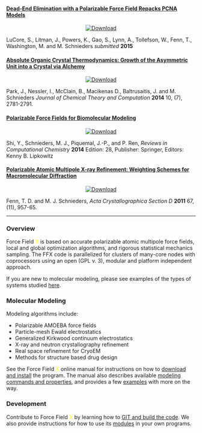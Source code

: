 

#### [Dead-End Elimination with a Polarizable Force Field Repacks PCNA Models][xtaltherm]

<p align="center">
<a href="download.html"><img src="images/pcna.png" alt="Download"/></a>
</p>
LuCore, S., Litman, J., Powers, K., Gao, S., Lynn, A., Tollefson, W., Fenn, T., Washington, M. and M. Schnieders
<i>submitted</i>
<b>2015</b>

#### [Absolute Organic Crystal Thermodynamics: Growth of the Asymmetric Unit into a Crystal via Alchemy][xtaltherm]

<p align="center">
<a href="download.html"><img src="images/DepositionPMF.png" alt="Download"/></a>
</p>
Park, J., Nessler, I., McClain, B., Macikenas D., Baltrusaitis, J. and M. Schnieders
<i>Journal of Chemical Theory and Computation</i>
<b>2014</b> 10, (7), 2781-2791.

#### [Polarizable Force Fields for Biomolecular Modeling][amoeba]

<p align="center">
<a href="download.html"><img src="images/dnmt1.png" alt="Download"/></a>
</p>
Shi, Y., Schnieders, M. J., Piquemal, J.-P., and P. Ren, <i>Reviews in Computational Chemistry</i>
<b>2014</b> Edition: 28, Publisher: Springer, Editors: Kenny B. Lipkowitz

#### [Polarizable Atomic Multipole X-ray Refinement: Weighting Schemes for Macromolecular Diffraction][refine]

<p align="center">
<a href="download.html"><img src="images/actsite_ffx.png" alt="Download"/></a>
</p>
Fenn, T. D. and M. J. Schnieders, <i>Acta Crystallographica Section D</i>
<b>2011</b> 67, (11), 957-65.

[xtaltherm]: http://dx.doi.org/10.1021/ct500180m
[amoeba]: http://dx.doi.org/10.1002/SERIES6143
[refine]: http://dx.doi.org/10.1107/S0907444911039060

---

### Overview

  Force Field<span style="color:yellow"> X</span>
  is based on accurate polarizable atomic multipole force fields,
  local and global optimization algorithms,
  and rigorous statistical mechanics sampling.
  The FFX code is parallelized for clusters of many-core nodes with coprocessors
  using an open (GPL v. 3), modular and platform independent approach.

  If you are new to molecular modeling, please see examples of the types of
  systems studied <a href="scope.html">here</a>.

### Molecular Modeling

  Modeling algorithms include:

  * Polarizable AMOEBA force fields
  * Particle-mesh Ewald electrostatics
  * Generalized Kirkwood continuum electrostatics
  * X-ray and neutron crystallography refinement
  * Real space refinement for CryoEM
  * Methods for structure based drug design

  See the Force Field<span style="color:yellow"> X</span>
  online manual for instructions on how to <a href="download.html">download and install</a> the program.
  The manual also describes available <a href="commands.html">modeling commands and properties</a>,
  and provides a few <a href="examples.html">examples</a> with more on the way.

### Development

  Contribute to Force Field<span style="color:yellow"> X</span> by learning how
  to <a href="source.html">GIT and build the code</a>. We also provide instructions for
  how to use its <a href="modules.html">modules</a> in your own programs.

  <!-- script type="text/javascript" src="js/factoids.js"></script -->